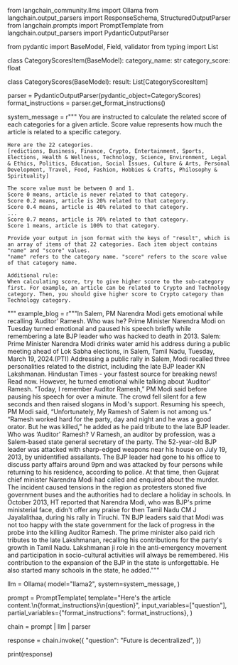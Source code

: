 from langchain_community.llms import Ollama
from langchain.output_parsers import ResponseSchema, StructuredOutputParser
from langchain.prompts import PromptTemplate
from langchain.output_parsers import PydanticOutputParser

from pydantic import BaseModel, Field, validator
from typing import List

class CategoryScoresItem(BaseModel):
    category_name: str
    category_score: float

class CategoryScores(BaseModel):
    result: List[CategoryScoresItem]

parser = PydanticOutputParser(pydantic_object=CategoryScores)
format_instructions = parser.get_format_instructions()

system_message = r"""
    You are instructed to calculate the related score of each categories for a given article.
    Score value represents how much the article is related to a specific category.

    Here are the 22 categories.
    [redictions, Business, Finance, Crypto, Entertainment, Sports, Elections, Health & Wellness, Technology, Science, Environment, Legal & Ethics, Politics, Education, Social Issues, Culture & Arts, Personal Development, Travel, Food, Fashion, Hobbies & Crafts, Philosophy & Spirituality]

    The score value must be between 0 and 1.
    Score 0 means, article is never related to that category.
    Score 0.2 means, article is 20% related to that category.
    Score 0.4 means, article is 40% related to that category.
    ...
    Score 0.7 means, article is 70% related to that category.
    Score 1 means, article is 100% to that category.

    Provide your output in json format with the keys of "result", which is an array of items of that 22 categories. Each item object contains "name" and "score" values.
    "name" refers to the category name. "score" refers to the score value of that category name.

    Additional rule:
    When calculating score, try to give higher score to the sub-category first. For example, an article can be related to Crypto and Technology category. Then, you should give higher score to Crypto category than Technology category.
"""
example_blog = r"""In Salem, PM Narendra Modi gets emotional while recalling ‘Auditor’ Ramesh. Who was he? Prime Minister Narendra Modi on Tuesday turned emotional and paused his speech briefly while remembering a late BJP leader who was hacked to death in 2013. Salem: Prime Minister Narendra Modi drinks water amid his address during a public meeting ahead of Lok Sabha elections, in Salem, Tamil Nadu, Tuesday, March 19, 2024.(PTI) Addressing a public rally in Salem, Modi recalled three personalities related to the district, including the late BJP leader KN Lakshmanan. Hindustan Times - your fastest source for breaking news! Read now. However, he turned emotional while talking about 'Auditor' Ramesh. “Today, I remember Auditor Ramesh,” PM Modi said before pausing his speech for over a minute. The crowd fell silent for a few seconds and then raised slogans in Modi's support. Resuming his speech, PM Modi said, “Unfortunately, My Ramesh of Salem is not among us.” “Ramesh worked hard for the party, day and night and he was a good orator. But he was killed,” he added as he paid tribute to the late BJP leader. Who was ‘Auditor’ Ramesh? V Ramesh, an auditor by profession, was a Salem-based state general secretary of the party. The 52-year-old BJP leader was attacked with sharp-edged weapons near his house on July 19, 2013, by unidentified assailants. The BJP leader had gone to his office to discuss party affairs around 9pm and was attacked by four persons while returning to his residence, according to police. At that time, then Gujarat chief minister Narendra Modi had called and enquired about the murder. The incident caused tensions in the region as protesters stoned five government buses and the authorities had to declare a holiday in schools. In October 2013, HT reported that Narendra Modi, who was BJP's prime ministerial face, didn't offer any praise for then Tamil Nadu CM J Jayalalithaa, during his rally in Tiruchi. TN BJP leaders said that Modi was not too happy with the state government for the lack of progress in the probe into the killing Auditor Ramesh. The prime minister also paid rich tributes to the late Lakshmanan, recalling his contributions for the party's growth in Tamil Nadu. Lakshmanan ji role in the anti-emergency movement and participation in socio-cultural activities will always be remembered. His contribution to the expansion of the BJP in the state is unforgettable. He also started many schools in the state, he added."""

llm = Ollama(
    model="llama2",
    system=system_message,
)

prompt = PromptTemplate(
    template="Here's the article content.\n{format_instructions}\n{question}",
    input_variables=["question"],
    partial_variables={"format_instructions": format_instructions},
)

chain = prompt | llm | parser

response = chain.invoke({
    "question": "Future is decentralized",
})

print(response)
